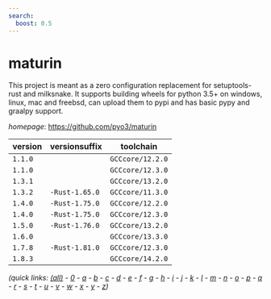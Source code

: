```yaml
---
search:
  boost: 0.5
---
```

# maturin

This project is meant as a zero configuration replacement for setuptools-rust and milksnake. It supports building wheels for python 3.5+ on windows, linux, mac and freebsd, can upload them to pypi and has basic pypy and graalpy support.

*homepage*: <https://github.com/pyo3/maturin>

version | versionsuffix | toolchain
--------|---------------|----------
``1.1.0`` |  | ``GCCcore/12.2.0``
``1.1.0`` |  | ``GCCcore/12.3.0``
``1.3.1`` |  | ``GCCcore/13.2.0``
``1.3.2`` | ``-Rust-1.65.0`` | ``GCCcore/11.3.0``
``1.4.0`` | ``-Rust-1.75.0`` | ``GCCcore/12.2.0``
``1.4.0`` | ``-Rust-1.75.0`` | ``GCCcore/12.3.0``
``1.5.0`` | ``-Rust-1.76.0`` | ``GCCcore/13.2.0``
``1.6.0`` |  | ``GCCcore/13.3.0``
``1.7.8`` | ``-Rust-1.81.0`` | ``GCCcore/12.3.0``
``1.8.3`` |  | ``GCCcore/14.2.0``


*(quick links: [(all)](../index.md) - [0](../0/index.md) - [a](../a/index.md) - [b](../b/index.md) - [c](../c/index.md) - [d](../d/index.md) - [e](../e/index.md) - [f](../f/index.md) - [g](../g/index.md) - [h](../h/index.md) - [i](../i/index.md) - [j](../j/index.md) - [k](../k/index.md) - [l](../l/index.md) - [m](../m/index.md) - [n](../n/index.md) - [o](../o/index.md) - [p](../p/index.md) - [q](../q/index.md) - [r](../r/index.md) - [s](../s/index.md) - [t](../t/index.md) - [u](../u/index.md) - [v](../v/index.md) - [w](../w/index.md) - [x](../x/index.md) - [y](../y/index.md) - [z](../z/index.md))*

